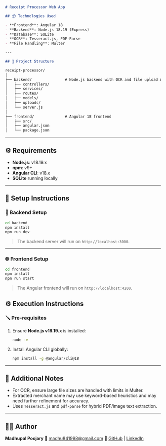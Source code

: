 ```markdown
# Receipt Processor Web App

## 📦 Technologies Used

- **Frontend**: Angular 18
- **Backend**: Node.js 18.19 (Express)
- **Database**: SQLite
- **OCR**: Tesseract.js, PDF-Parse
- **File Handling**: Multer

---

## 📁 Project Structure

receipt-processor/
│
├── backend/               # Node.js backend with OCR and file upload APIs
│   ├── controllers/
│   ├── services/
│   ├── routes/
│   ├── models/
│   ├── uploads/
│   └── server.js
│
├── frontend/              # Angular 18 frontend
│   ├── src/
│   ├── angular.json
│   └── package.json

````

---

## ⚙️ Requirements

- **Node.js**: v18.19.x
- **npm**: v9+
- **Angular CLI**: v18.x
- **SQLite** running locally

---

## 🚀 Setup Instructions

### 🧩 Backend Setup

```bash
cd backend
npm install
npm run dev
````

> The backend server will run on `http://localhost:3000`.

---

### 🌐 Frontend Setup

```bash
cd frontend
npm install
npm run start
```

> The Angular frontend will run on `http://localhost:4200`.

## ⚙️ Execution Instructions

### 🪛 Pre-requisites

1. Ensure **Node.js v18.19.x** is installed:

   ```bash
   node -v
   ```
2. Install Angular CLI globally:

   ```bash
   npm install -g @angular/cli@18
   ```

---

## 📑 Additional Notes

* For OCR, ensure large file sizes are handled with limits in Multer.
* Extracted merchant name may use keyword-based heuristics and may need further refinement for accuracy.
* Uses `Tesseract.js` and `pdf-parse` for hybrid PDF/image text extraction.

---

## 👨‍💻 Author

**Madhupal Poojary**
📧 [madhu841998@gmail.com](mailto:madhu841998@gmail.com)
🔗 [GitHub](https://github.com/Madhupal841998) | [LinkedIn](https://linkedin.com/in/madhupal-poojary-025367210)

